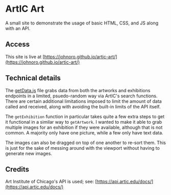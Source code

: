# ArtIC Art

A small site to demonstrate the usage of basic HTML, CSS, and JS along with an API.

## Access

This site is live at [https://johnoro.github.io/artic-art/](https://johnoro.github.io/artic-art/)

## Technical details

The [getData.js](https://github.com/johnoro/artic-art/blob/main/js/getData.js) file grabs data from both the artworks and exhibitions endpoints in a limited, psuedo-random way via ArtIC's search functions. There are certain additional limitations imposed to limit the amount of data called and received, along with avoiding the built-in limits of the API itself.

The `getExhibition` function in particular takes quite a few extra steps to get it functional in a similar way to `getArtwork`. I wanted to make it able to grab multiple images for an exhibition if they were available, although that is not common. A majority only have one picture, while a few only have text data.

The images can also be dragged on top of one another to re-sort them. This is just for the sake of messing around with the viewport without having to generate new images.

## Credits

Art Institute of Chicago's API is used; see: [https://api.artic.edu/docs/](https://api.artic.edu/docs/)
